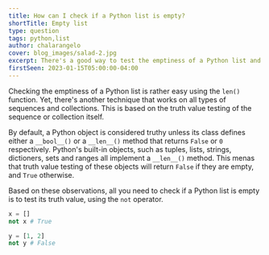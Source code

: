 ```yaml
---
title: How can I check if a Python list is empty?
shortTitle: Empty list
type: question
tags: python,list
author: chalarangelo
cover: blog_images/salad-2.jpg
excerpt: There's a good way to test the emptiness of a Python list and a better one. Which one are you using?
firstSeen: 2023-01-15T05:00:00-04:00
---
```


Checking the emptiness of a Python list is rather easy using the `len()` function. Yet, there's another technique that works on all types of sequences and collections. This is based on the truth value testing of the sequence or collection itself.

By default, a Python object is considered truthy unless its class defines either a `__bool__()` or a `__len__()` method that returns `False` or `0` respectively. Python's built-in objects, such as tuples, lists, strings, dictioners, sets and ranges all implement a `__len__()` method. This menas that truth value testing of these objects will return `False` if they are empty, and `True` otherwise.

Based on these observations, all you need to check if a Python list is empty is to test its truth value, using the `not` operator.

```py
x = []
not x # True

y = [1, 2]
not y # False
```
